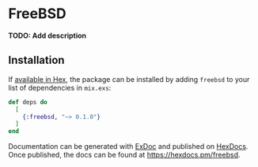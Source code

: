 # FreeBSD

**TODO: Add description**

## Installation

If [available in Hex](https://hex.pm/docs/publish), the package can be installed
by adding `freebsd` to your list of dependencies in `mix.exs`:

```elixir
def deps do
  [
    {:freebsd, "~> 0.1.0"}
  ]
end
```

Documentation can be generated with [ExDoc](https://github.com/elixir-lang/ex_doc)
and published on [HexDocs](https://hexdocs.pm). Once published, the docs can
be found at <https://hexdocs.pm/freebsd>.

